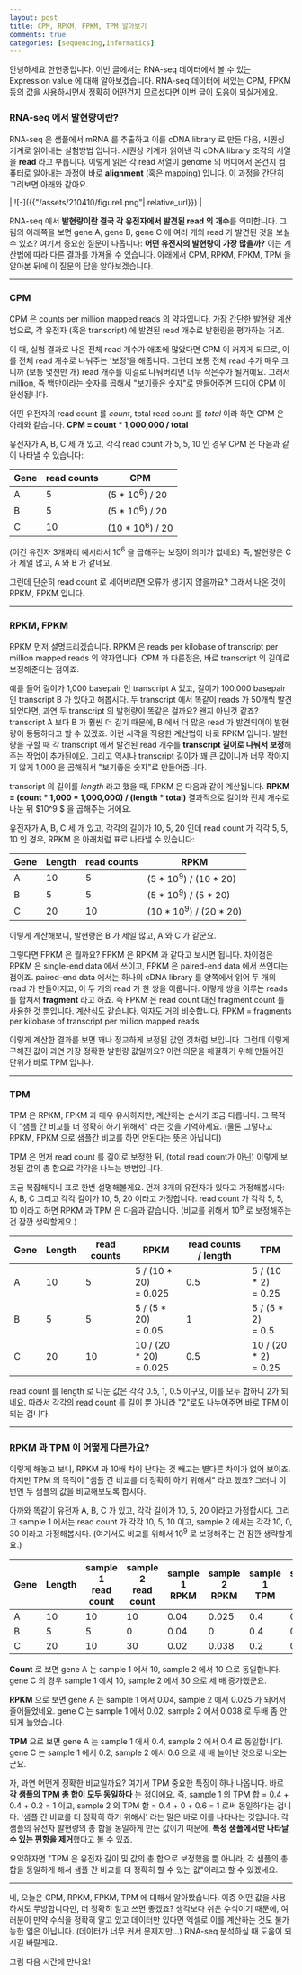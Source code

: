```yaml
---
layout: post
title: CPM, RPKM, FPKM, TPM 알아보기
comments: true
categories: [sequencing,informatics]
---
```


안녕하세요 한헌종입니다.
이번 글에서는 RNA-seq 데이터에서 볼 수 있는 Expression value 에 대해 알아보겠습니다.
RNA-seq 데이터에 써있는 CPM, FPKM 등의 값을 사용하시면서 정확히 어떤건지 모르셨다면 이번 글이 도움이 되실거에요.

### RNA-seq 에서 발현량이란?

RNA-seq 은 샘플에서 mRNA 를 추출하고 이를 cDNA library 로 만든 다음, 시퀀싱 기계로 읽어내는 실험방법 입니다.
시퀀싱 기계가 읽어낸 각 cDNA library 조각의 서열을 **read** 라고 부릅니다.
이렇게 읽은 각 read 서열이 genome 의 어디에서 온건지 컴퓨터로 알아내는 과정이 바로 **alignment** (혹은 mapping) 입니다.
이 과정을 간단히 그려보면 아래와 같아요.

| ![-]({{"/assets/210410/figure1.png"| relative_url}}) | 

RNA-seq 에서 **발현량이란 결국 각 유전자에서 발견된 read 의 개수**를 의미합니다.
그림의 아래쪽을 보면 gene A, gene B, gene C 에 여러 개의 read 가 발견된 것을 보실 수 있죠?
여기서 중요한 질문이 나옵니다: **어떤 유전자의 발현량이 가장 많을까?**
이는 계산법에 따라 다른 결과를 가져올 수 있습니다.
아래에서 CPM, RPKM, FPKM, TPM 을 알아본 뒤에 이 질문의 답을 알아보겠습니다.

---
### CPM
CPM 은 counts per million mapped reads 의 약자입니다.
가장 간단한 발현량 계산법으로, 각 유전자 (혹은 transcript) 에 발견된 read 개수로 발현량을 평가하는 거죠.

이 때, 실험 결과로 나온 전체 read 개수가 애초에 많았다면 CPM 이 커지게 되므로, 이를 전체 read 개수로 나눠주는 '보정'을 해줍니다.
그런데 보통 전체 read 수가 매우 크니까 (보통 몇천만 개) read 개수를 이걸로 나눠버리면 너무 작은수가 될거에요.
그래서 million, 즉 백만이라는 숫자를 곱해서 "보기좋은 숫자"로 만들어주면 드디어 CPM 이 완성됩니다.

어떤 유전자의 read count 를 *count*, total read count 를 *total* 이라 하면 CPM 은 아래와 같습니다.
**CPM = count * 1,000,000 / total**

유전자가 A, B, C 세 개 있고, 각각 read count 가 5, 5, 10 인 경우
CPM 은 다음과 같이 나타낼 수 있습니다:

|Gene|read counts|CPM|
|-|-|-|
| A | 5 | (5 * 10<sup>6</sup>) / 20 |
| B | 5 | (5 * 10<sup>6</sup>) / 20 |
| C | 10 | (10 * 10<sup>6</sup>) / 20 |

(이건 유전자 3개짜리 예시라서 10<sup>6</sup> 을 곱해주는 보정이 의미가 없네요)
즉, 발현량은 C 가 제일 많고, A 와 B 가 같네요.

그런데 단순히 read count 로 세어버리면 오류가 생기지 않을까요?
그래서 나온 것이 RPKM, FPKM 입니다.

---
### RPKM, FPKM
RPKM 먼저 설명드리겠습니다.
RPKM 은 reads per kilobase of transcript per million mapped reads 의 약자입니다.
CPM 과 다른점은, 바로 transcript 의 길이로 보정해준다는 점이죠.

예를 들어 길이가 1,000 basepair 인 transcript A 있고, 길이가 100,000 basepair 인 transcript B 가 있다고 해봅시다.
두 transcript 에서 똑같이 reads 가 50개씩 발견되었다면, 과연 두 transcript 의 발현량이 똑같은 걸까요?
왠지 아닌것 같죠?
transcript A 보다 B 가 훨씬 더 길기 때문에, B 에서 더 많은 read 가 발견되어야 발현량이 동등하다고 할 수 있겠죠.
이런 시각을 적용한 계산법이 바로 RPKM 입니다.
발현량을 구할 때 각 transcript 에서 발견된 read 개수를 **transcript 길이로 나눠서 보정**해주는 작업이 추가된에요.
그리고 역시나 transcript 길이가 꽤 큰 값이니까 너무 작아지지 않게 1,000 을 곱해줘서 "보기좋은 숫자"로 만들어줍니다.

transcript 의 길이를 *length* 라고 했을 때, RPKM 은 다음과 같이 계산됩니다.
**RPKM = (count * 1,000 * 1,000,000) / (length * total)**
결과적으로 길이와 전체 개수로 나눈 뒤 $10^9 $ 을 곱해주는 거에요.

유전자가 A, B, C 세 개 있고, 각각의 길이가 10, 5, 20 인데 read count 가 각각 5, 5, 10 인 경우,
RPKM 은 아래처럼 표로 나타낼 수 있습니다:

|Gene|Length|read counts|RPKM|
|-|-|-|-|
| A | 10 | 5 | (5 * 10<sup>9</sup>) / (10 * 20) |
| B | 5 | 5 | (5 * 10<sup>9</sup>) / (5 * 20) |
| C | 20 | 10 | (10 * 10<sup>9</sup>) / (20 * 20) |

이렇게 계산해보니, 발현량은 B 가 제일 많고, A 와 C 가 같군요.

그렇다면 FPKM 은 뭘까요?
FPKM 은 RPKM 과 같다고 보시면 됩니다.
차이점은 RPKM 은 single-end data 에서 쓰이고, FPKM 은 paired-end data 에서 쓰인다는 점이죠.
paired-end data 에서는 하나의 cDNA library 를 양쪽에서 읽어 두 개의 read 가 만들어지고, 이 두 개의 read 가 한 쌍을 이룹니다.
이렇게 쌍을 이루는 reads 를 합쳐서 **fragment** 라고 하죠.
즉 FPKM 은 read count 대신 fragment count 를 사용한 것 뿐입니다. 계산식도 같습니다.
약자도 거의 비슷합니다. FPKM = fragments per kilobase of transcript per million mapped reads

이렇게 계산한 결과를 보면 꽤나 정교하게 보정된 값인 것처럼 보입니다.
그런데 이렇게 구해진 값이 과연 가장 정확한 발현량 값일까요?
이런 의문을 해결하기 위해 만들어진 단위가 바로 TPM 입니다.

---
### TPM
TPM 은 RPKM, FPKM 과 매우 유사하지만, 계산하는 순서가 조금 다릅니다.
그 목적이 "샘플 간 비교를 더 정확히 하기 위해서" 라는 것을 기억하세요.
(물론 그렇다고 RPKM, FPKM 으로 샘플간 비교를 하면 안된다는 뜻은 아닙니다)

TPM 은 먼저 read count 를 길이로 보정한 뒤, (total read count가 아닌) 이렇게 보정된 값의 총 합으로 각각을 나누는 방법입니다.

조금 복잡해지니 표로 한번 설명해볼게요.
먼저 3개의 유전자가 있다고 가정해봅시다: A, B, C
그리고 각각 길이가 10, 5, 20 이라고 가정합니다.
read count 가 각각 5, 5, 10 이라고 하면 RPKM 과 TPM 은 다음과 같습니다.
(비교를 위해서 10<sup>9</sup> 로 보정해주는 건 잠깐 생략할게요.)

|Gene|Length|read counts|RPKM|read counts / length|TPM|
|-|-|-|-|-|-|
|A|10|5|5 / (10 * 20)<br>= 0.025|0.5|5 / (10 * 2)<br>= 0.25|
|B|5|5|5 / (5 * 20)<br>= 0.05|1|5 / (5 * 2)<br>= 0.5|
|C|20|10|10 / (20 * 20)<br>= 0.025|0.5|10 / (20 * 2)<br>= 0.25|

read count 를 length 로 나눈 값은 각각 0.5, 1, 0.5 이구요,
이를 모두 합하니 2가 되네요.
따라서 각각의 read count 를 길이 뿐 아니라 "2"로도 나누어주면 바로 TPM 이 되는 겁니다.

---
### RPKM 과 TPM 이 어떻게 다른가요?

이렇게 해놓고 보니, RPKM 과 10배 차이 난다는 것 빼고는 별다른 차이가 없어 보이죠.
하지만 TPM 의 목적이 "샘플 간 비교를 더 정확히 하기 위해서" 라고 했죠?
그러니 이번엔 두 샘플의 값을 비교해보도록 합시다.

아까와 똑같이 유전자 A, B, C 가 있고, 각각 길이가 10, 5, 20 이라고 가정합시다.
그리고 sample 1 에서는 read count 가 각각 10, 5, 10 이고, sample 2 에서는 각각 10, 0, 30 이라고 가정해봅시다.
(여기서도 비교를 위해서 10<sup>9</sup> 로 보정해주는 건 잠깐 생략할게요.)

|Gene|Length|sample 1<br>read count|sample 2<br>read count|sample 1<br>RPKM|sample 2<br>RPKM|sample 1<br>TPM|sample 2<br>TPM|
|-|-|-|-|-|-|-|-|
| A | 10 | 10 | 10 | 0.04 | 0.025 | 0.4 | 0.4 |
| B | 5 | 5 | 0 | 0.04 | 0 | 0.4 | 0 |
| C | 20 | 10 | 30 | 0.02 | 0.038 | 0.2 | 0.6 |

**Count** 로 보면 gene A 는 sample 1 에서 10, sample 2 에서 10 으로 동일합니다.
gene C 의 경우 sample 1 에서 10, sample 2 에서 30 으로 세 배 증가했군요.

**RPKM** 으로 보면 gene A 는 sample 1 에서 0.04, sample 2 에서 0.025 가 되어서 줄어들었네요.
gene C 는 sample 1 에서 0.02, sample 2 에서 0.038 로 두배 좀 안되게 늘었습니다.

**TPM** 으로 보면 gene A 는 sample 1 에서 0.4, sample 2 에서 0.4 로 동일합니다.
gene C 는 sample 1 에서 0.2, sample 2 에서 0.6 으로 세 배 늘어난 것으로 나오는군요.

자, 과연 어떤게 정확한 비교일까요?
여기서 TPM 중요한 특징이 하나 나옵니다.
바로 **각 샘플의 TPM 총 합이 모두 동일하다** 는 점이에요.
즉, sample 1 의 TPM 합 = 0.4 + 0.4 + 0.2 = 1 이고, sample 2 의 TPM 합 = 0.4 + 0 + 0.6 = 1 로써 동일하다는 겁니다.
'샘플 간 비교를 더 정확히 하기 위해서' 라는 말은 바로 이를 나타나는 것입니다.
각 샘플의 유전자 발현량의 총 합을 동일하게 만든 값이기 때문에, **특정 샘플에서만 나타날 수 있는 편향을 제거**했다고 볼 수 있죠.

요약하자면 "TPM 은 유전자 길이 및 값의 총 합으로 보정했을 뿐 아니라, 각 샘플의 총 합을 동일하게 해서 샘플 간 비교를 더 정확히 할 수 있는 값"이라고 할 수 있겠네요.

---
네, 오늘은 CPM, RPKM, FPKM, TPM 에 대해서 알아봤습니다.
이중 어떤 값을 사용하셔도 무방합니다만, 더 정확히 알고 쓰면 좋겠죠?
생각보다 쉬운 수식이기 때문에, 여러분이 만약 수식을 정확히 알고 있고 데이터만 있다면 엑셀로 이를 계산하는 것도 불가능한 일은 아닙니다. (데이터가 너무 커서 문제지만...)
RNA-seq 분석하실 때 도움이 되시길 바랄게요.

그럼 다음 시간에 만나요!